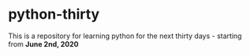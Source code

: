 # python-thirty

This is a repository for learning python for the next thirty days - starting from **June 2nd, 2020**